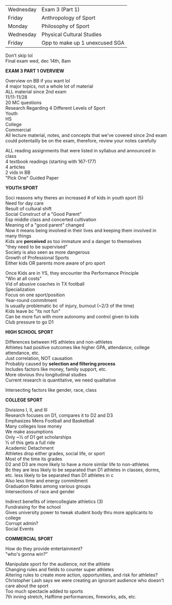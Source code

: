 |   |   |
|---|---|
|Wednesday|Exam 3 (Part 1)|
|Friday|Anthropology of Sport|
|Monday|Philosophy of Sport|
|Wednesday|Physical Cultural Studies|
|Friday|Opp to make up 1 unexcused SGA|
 
Don’t skip lol  
Final exam wed, dec 14th, 8am
 
**EXAM 3 PART 1 OVERVIEW**
 
Overview on BB if you want lol  
4 major topics, not a whole lot of material  
ALL material since 2nd exam  
11/11-11/28  
20 MC questions  
Research Regarding 4 Different Levels of Sport  
Youth  
HS  
College  
Commercial  
All lecture material, notes, and concepts that we've covered since 2nd exam could potentailly be on the exam, therefore, review your notes carefully
 
ALL reading assignments that were listed in syllabus and announced in class  
4 textbook readings (starting with 167-177)  
4 articles  
2 vids in BB  
"Pick One" Guided Paper
   

**YOUTH SPORT**
 
Soci reasons why theres an increased # of kids in youth sport (5)  
Need for day care  
Result of cultural shift  
Social Construct of a "Good Parent"  
Esp middle class and concerted cultivation  
Meaning of a "good parent" changed  
Now it means being involved in their lives and keeping them involved in many things  
Kids are **perceived** as too immature and a danger to themselves  
"they need to be supervised"  
Society is also seen as more dangerous  
Growth of Professional Sports  
Either kids OR parents more aware of pro sport
 
Once Kids are in YS, they encounter the Performance Principle  
"Win at all costs"  
Vid of abusive coaches in TX football  
Specialization  
Focus on one sport/position  
Year-round commitment  
Is usually problematic bc of injury, burnout (~2/3 of the time)  
Kids leave bc "its not fun"  
Can be more fun with more autonomy and control given to kids  
Club pressure to go D1
 
**HIGH SCHOOL SPORT**
 
Differences between HS athletes and non-athletes  
Athletes had positive outcomes like higher GPA, attendance, college attendance, etc.  
Just correlation, NOT causation  
Probably caused by **selection and filtering process**  
Includes factors like money, family support, etc.  
More obvious thru longitudinal studies  
Current research is quantitative, we need qualitative
 
Intersecting factors like gender, race, class
 
**COLLEGE SPORT**
 
Divisions I, II, and III  
Research focuses on D1, compares it to D2 and D3  
Emphasizes Mens Football and Basketball  
Many colleges lose money  
We make assumptions  
Only ~½ of D1 get scholarships  
½ of this gets a full ride  
Academic Detachment  
Athletes drop either grades, social life, or sport  
Most of the time its grades  
D2 and D3 are more likely to have a more similar life to non-athletes  
Bc they are less likely to be separated than D1 athletes in classes, dorms, etc. less likely to be separated than D1 athletes in c  
Also less time and energy commitment  
Graduation Rates among various groups  
Intersections of race and gender
 
Indirect benefits of intercollegiate athletics (3)  
Fundraising for the school  
Gives university power to tweak student body thru more applicants to college  
Corrupt admin?  
Social Events
 
**COMMERCIAL SPORT**
 
How do they provide entertainment?  
"who's gonna win?"
 
Manipulate sport for the audience, not the athlete  
Changing rules and fields to counter super athletes  
Altering rules to create more action, opportunities, and risk for athletes?  
Christopher Lash says we were creating an ignorant audience who doesn't care about the sport  
Too much spectacle added to sports  
7th inning stretch, Halftime performances, fireworks, ads, etc.